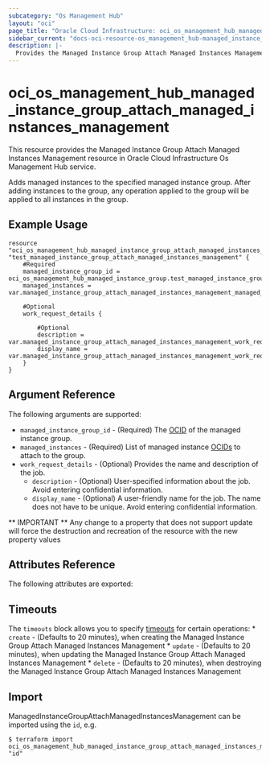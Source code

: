 ```yaml
---
subcategory: "Os Management Hub"
layout: "oci"
page_title: "Oracle Cloud Infrastructure: oci_os_management_hub_managed_instance_group_attach_managed_instances_management"
sidebar_current: "docs-oci-resource-os_management_hub-managed_instance_group_attach_managed_instances_management"
description: |-
  Provides the Managed Instance Group Attach Managed Instances Management resource in Oracle Cloud Infrastructure Os Management Hub service
---
```


# oci_os_management_hub_managed_instance_group_attach_managed_instances_management
This resource provides the Managed Instance Group Attach Managed Instances Management resource in Oracle Cloud Infrastructure Os Management Hub service.

Adds managed instances to the specified managed instance group. After adding instances to the group, any operation applied to the group will be applied to all instances in the group.


## Example Usage

```hcl
resource "oci_os_management_hub_managed_instance_group_attach_managed_instances_management" "test_managed_instance_group_attach_managed_instances_management" {
	#Required
	managed_instance_group_id = oci_os_management_hub_managed_instance_group.test_managed_instance_group.id
	managed_instances = var.managed_instance_group_attach_managed_instances_management_managed_instances

	#Optional
	work_request_details {

		#Optional
		description = var.managed_instance_group_attach_managed_instances_management_work_request_details_description
		display_name = var.managed_instance_group_attach_managed_instances_management_work_request_details_display_name
	}
}
```

## Argument Reference

The following arguments are supported:

* `managed_instance_group_id` - (Required) The [OCID](https://docs.cloud.oracle.com/iaas/Content/General/Concepts/identifiers.htm) of the managed instance group.
* `managed_instances` - (Required) List of managed instance [OCIDs](https://docs.cloud.oracle.com/iaas/Content/General/Concepts/identifiers.htm) to attach to the group.
* `work_request_details` - (Optional) Provides the name and description of the job.
	* `description` - (Optional) User-specified information about the job. Avoid entering confidential information.
	* `display_name` - (Optional) A user-friendly name for the job. The name does not have to be unique. Avoid entering confidential information.


** IMPORTANT **
Any change to a property that does not support update will force the destruction and recreation of the resource with the new property values

## Attributes Reference

The following attributes are exported:


## Timeouts

The `timeouts` block allows you to specify [timeouts](https://registry.terraform.io/providers/oracle/oci/latest/docs/guides/changing_timeouts) for certain operations:
	* `create` - (Defaults to 20 minutes), when creating the Managed Instance Group Attach Managed Instances Management
	* `update` - (Defaults to 20 minutes), when updating the Managed Instance Group Attach Managed Instances Management
	* `delete` - (Defaults to 20 minutes), when destroying the Managed Instance Group Attach Managed Instances Management


## Import

ManagedInstanceGroupAttachManagedInstancesManagement can be imported using the `id`, e.g.

```
$ terraform import oci_os_management_hub_managed_instance_group_attach_managed_instances_management.test_managed_instance_group_attach_managed_instances_management "id"
```

